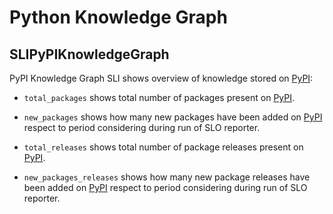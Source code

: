 # Python Knowledge Graph

## SLIPyPIKnowledgeGraph

PyPI Knowledge Graph SLI shows overview of knowledge stored on [PyPI](https://pypi.org/):

- `total_packages` shows total number of packages present on [PyPI](https://pypi.org/).

- `new_packages` shows how many new packages have been added on [PyPI](https://pypi.org/) respect to period considering during run of SLO reporter.

- `total_releases` shows total number of package releases present on [PyPI](https://pypi.org/).

- `new_packages_releases` shows how many new package releases have been added on [PyPI](https://pypi.org/) respect to period considering during run of SLO reporter.
